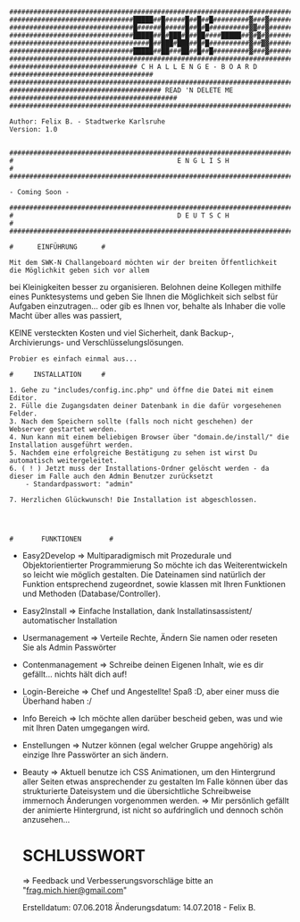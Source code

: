 
	###################################################################################################
	###############################█████##█#####█##█##█#########▓###▓##################################
	###############################█######█#####█##█#█##########▓▓##▓##################################
	###############################█████##█#███#█##██####█████##▓#▓#▓##################################
	###################################█##███#███##█#█##########▓##▓▓##################################
	###############################█████##██###██##█##█#########▓###▓##################################
	###################################################################################################
	################################ C H A L L E N G E - B O A R D ####################################
	###################################################################################################
	###################################### READ 'N DELETE ME ##########################################
	###################################################################################################
	
	Author: Felix B. - Stadtwerke Karlsruhe
	Version: 1.0
	
	
	###################################################################################################
	#                                         E N G L I S H                                           #
	###################################################################################################	
	
	- Coming Soon -
	
	###################################################################################################
	#                                         D E U T S C H                                           #
	###################################################################################################
	
	#      EINFÜHRUNG      #
	
	Mit dem SWK-N Challangeboard möchten wir der breiten Öffentlichkeit die Möglichkit geben sich vor allem
  bei Kleinigkeiten besser zu organisieren.
  Belohnen deine Kollegen mithilfe eines Punktesystems und geben Sie Ihnen die Möglichkeit sich selbst für
  Aufgaben einzutragen... oder gib es Ihnen vor, behalte als Inhaber die volle Macht über alles was passiert,
  
  KEINE versteckten Kosten und viel Sicherheit, dank Backup-, Archivierungs- und Verschlüsselungslösungen.
	
	Probier es einfach einmal aus...
	
	#     INSTALLATION     #
	
	1. Gehe zu "includes/config.inc.php" und öffne die Datei mit einem Editor.
	2. Fülle die Zugangsdaten deiner Datenbank in die dafür vorgesehenen Felder.
	3. Nach dem Speichern sollte (falls noch nicht geschehen) der Webserver gestartet werden.
	4. Nun kann mit einem beliebigen Browser über "domain.de/install/" die Installation ausgeführt werden.
	5. Nachdem eine erfolgreiche Bestätigung zu sehen ist wirst Du automatisch weitergeleitet.
	6. ( ! ) Jetzt muss der Installations-Ordner gelöscht werden - da dieser im Falle auch den Admin Benutzer zurücksetzt
		- Standardpasswort: "admin"
	
	7. Herzlichen Glückwunsch! Die Installation ist abgeschlossen.
	
	
	
	
	#       FUNKTIONEN       #

- Easy2Develop        => Multiparadigmisch mit Prozedurale und Objektorientierter Programmierung
                         So möchte ich das Weiterentwickeln so leicht wie möglich gestalten.
                         Die Dateinamen sind natürlich der Funktion entsprechend zugeordnet, sowie klassen
                         mit Ihren Funktionen und Methoden (Database/Controller).

- Easy2Install        => Einfache Installation, dank Installatinsassistent/ automatischer Installation
- Usermanagement      => Verteile Rechte, Ändern Sie namen oder reseten Sie als Admin Passwörter
- Contenmanagement    => Schreibe deinen Eigenen Inhalt, wie es dir gefällt... nichts hält dich auf!
- Login-Bereiche      => Chef und Angestellte! Spaß :D, aber einer muss die Überhand haben :/
- Info Bereich        => Ich möchte allen darüber bescheid geben, was und wie mit Ihren Daten umgegangen wird.
- Enstellungen        => Nutzer können (egal welcher Gruppe angehörig) als einzige Ihre Passwörter an sich ändern. 
- Beauty              => Aktuell benutze ich CSS Animationen, um den Hintergrund aller Seiten etwas ansprechender zu gestalten
                         Im Falle können über das strukturierte Dateisystem und die übersichtliche Schreibweise immernoch Änderungen
                         vorgenommen werden.
                          => Mir persönlich gefällt der animierte Hintergrund, ist nicht so aufdringlich und dennoch schön anzusehen...

	
	#     SCHLUSSWORT      #
	
  => Feedback und Verbesserungsvorschläge bitte an "frag.mich.hier@gmail.com"
	
	
	
	
	
	
	
	
	
	Erstelldatum: 07.06.2018
  Änderungsdatum: 14.07.2018 - Felix B.
